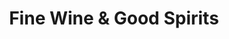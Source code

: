 ---
title: "Fine Wine & Good Spirits"
url: /holicong/fine-wine-und-good-spirits/
shop: Spirituosen
---